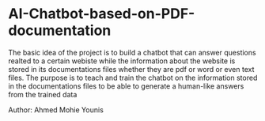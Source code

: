 # AI-Chatbot-based-on-PDF-documentation

The basic idea of the project is to build a chatbot that can answer questions realted to a certain webiste while the information about the website is stored in its documentations files whether they are pdf or word or even text files.
The purpose is to teach and train the chatbot on the information stored in the documentations files to be able to generate a human-like answers from the trained data

Author: Ahmed Mohie Younis
